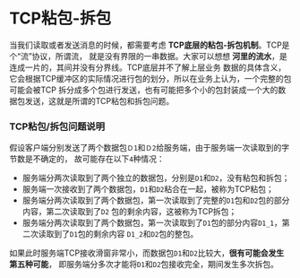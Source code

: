 TCP粘包-拆包
========================================================
当我们读取或者发送消息的时候，都需要考虑 **TCP底层的粘包-拆包机制**。TCP是个“流”协议，所谓流，
就是没有界限的一串数据。大家可以想想 **河里的流水**，是连成一片的，其间并没有分界线。TCP底层并不了解上层业务
数据的具体含义，它会根据TCP缓冲区的实际情况进行包的划分，所以在业务上认为，一个完整的包可能会被TCP
拆分成多个包进行发送，也有可能把多个小的包封装成一个大的数据包发送，这就是所谓的TCP粘包和拆包问题。

### TCP粘包/拆包问题说明
假设客户端分别发送了两个数据包`Ｄ1`和`Ｄ2`给服务端，由于服务端一次读取到的字节数是不确定的，
故可能存在以下`4`种情况：
+ 服务端分两次读取到了两个独立的数据包，分别是`D1`和`D2`，没有粘包和拆包；
+ 服务端一次接收到了两个数据包，`D1`和`D2`粘合在一起，被称为TCP粘包；
+ 服务端分两次读取到了两个数据包，第一次读取到了完整的`D1`包和`D2`包的部分内容，第二次读取到了`D2`
包的剩余内容，这被称为TCP拆包；
+ 服务端分两次读取到了两个数据包，第一次读取到了`D1`包的部分内容`D1_1`，第二次读取到了`D1`包的剩余内容
`D1_2`和`D2`包的整包。

如果此时服务端TCP接收滑窗非常小，而数据包`D1`和`D2`比较大，**很有可能会发生第五种可能**，
即服务端分多次才能将`D1`和`D2`包接收完全，期间发生多次拆包。
